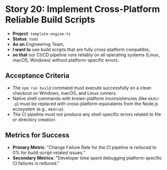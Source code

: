 # Story 20: Implement Cross-Platform Reliable Build Scripts

- **Project**: `template-engine-ts`
- **Status**: `todo`
- **As an** Engineering Team,
- **I want to** use build scripts that are fully cross-platform compatible,
- **so that** our CI/CD pipeline runs reliably on all operating systems (Linux, macOS, Windows) without platform-specific errors.

## Acceptance Criteria

- The `npm run build` command must execute successfully on a clean checkout on Windows, macOS, and Linux runners.
- Native shell commands with known platform inconsistencies (like `mkdir -p`) must be replaced with cross-platform equivalents from the Node.js ecosystem (e.g., `mkdirp`).
- The CI pipeline must not produce any shell-specific errors related to file or directory creation.

## Metrics for Success

- **Primary Metric**: "Change Failure Rate for the CI pipeline is reduced to 0% for build-script-related issues."
- **Secondary Metrics**: "Developer time spent debugging platform-specific CI failures is reduced."
